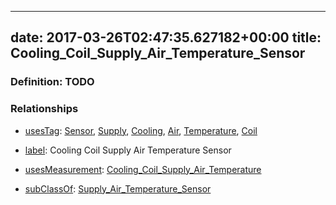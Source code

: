 
---
date: 2017-03-26T02:47:35.627182+00:00
title: Cooling_Coil_Supply_Air_Temperature_Sensor
---
### Definition: TODO

### Relationships

* [usesTag](https://brickschema.org/schema/1.0/BrickFrame#usesTag): [Sensor](https://brickschema.org/schema/1.0/BrickTag#Sensor), [Supply](https://brickschema.org/schema/1.0/BrickTag#Supply), [Cooling](https://brickschema.org/schema/1.0/BrickTag#Cooling), [Air](https://brickschema.org/schema/1.0/BrickTag#Air), [Temperature](https://brickschema.org/schema/1.0/BrickTag#Temperature), [Coil](https://brickschema.org/schema/1.0/BrickTag#Coil)

* [label](http://www.w3.org/2000/01/rdf-schema#label): Cooling Coil Supply Air Temperature Sensor

* [usesMeasurement](https://brickschema.org/schema/1.0/BrickFrame#usesMeasurement): [Cooling_Coil_Supply_Air_Temperature](https://brickschema.org/schema/1.0/Brick#Cooling_Coil_Supply_Air_Temperature)

* [subClassOf](http://www.w3.org/2000/01/rdf-schema#subClassOf): [Supply_Air_Temperature_Sensor](https://brickschema.org/schema/1.0/Brick#Supply_Air_Temperature_Sensor)
